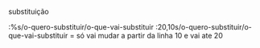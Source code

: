substituição

:%s/o-quero-substituir/o-que-vai-substituir
:20,10s/o-quero-substituir/o-que-vai-substituir = só vai mudar a partir da linha 10 e vai ate 20